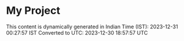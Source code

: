 # My Project

This content is dynamically generated in Indian Time (IST): 2023-12-31 00:27:57 IST
Converted to UTC: 2023-12-30 18:57:57 UTC
